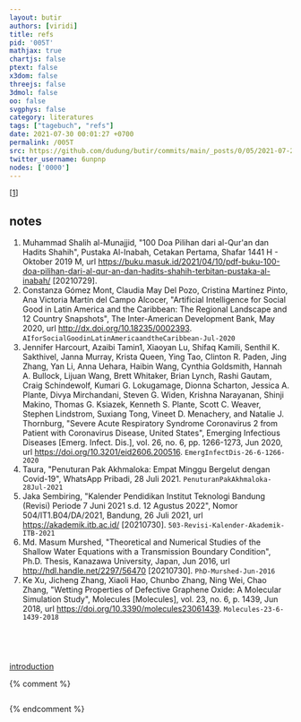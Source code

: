 ```yaml
---
layout: butir
authors: [viridi]
title: refs
pid: '005T'
mathjax: true
chartjs: false
ptext: false
x3dom: false
threejs: false
3dmol: false
oo: false
svgphys: false
category: literatures
tags: ["tagebuch", "refs"]
date: 2021-07-30 00:01:27 +0700
permalink: /005T
src: https://github.com/dudung/butir/commits/main/_posts/0/05/2021-07-29-refs.md
twitter_username: 6unpnp
nodes: ['0000']
---
```

[[1](#r01)]

## notes
1. <a name="r01"></a>Muhammad Shalih al-Munajjid, "100 Doa Pilihan dari al-Qur'an dan Hadits Shahih", Pustaka Al-Inabah, Cetakan Pertama, Shafar 1441 H - Oktober 2019 M, url <https://buku.masuk.id/2021/04/10/pdf-buku-100-doa-pilihan-dari-al-qur-an-dan-hadits-shahih-terbitan-pustaka-al-inabah/> [20210729].
2. <a name="r02"></a>Constanza Gómez Mont, Claudia May Del Pozo, Cristina Martínez Pinto, Ana Victoria Martín del Campo Alcocer, "Artificial Intelligence for Social Good in Latin America and the Caribbean: The Regional Landscape and 12 Country Snapshots", The Inter-American Development Bank, May 2020, url <http://dx.doi.org/10.18235/0002393>. `AIforSocialGoodinLatinAmericaandtheCaribbean-Jul-2020`
3. <a name="r03"></a>Jennifer Harcourt, Azaibi Tamin1, Xiaoyan Lu, Shifaq Kamili, Senthil K. Sakthivel, Janna Murray, Krista Queen, Ying Tao, Clinton R. Paden, Jing Zhang, Yan Li, Anna Uehara, Haibin Wang, Cynthia Goldsmith, Hannah A. Bullock, Lijuan Wang, Brett Whitaker, Brian Lynch, Rashi Gautam, Craig Schindewolf, Kumari G. Lokugamage, Dionna Scharton, Jessica A. Plante, Divya Mirchandani, Steven G. Widen, Krishna Narayanan, Shinji Makino, Thomas G. Ksiazek, Kenneth S. Plante, Scott C. Weaver, Stephen Lindstrom, Suxiang Tong, Vineet D. Menachery, and Natalie J. Thornburg, "Severe Acute Respiratory Syndrome Coronavirus 2 from Patient with Coronavirus Disease, United States", Emerging Infectious Diseases [Emerg. Infect. Dis.], vol. 26, no. 6, pp. 1266-1273, Jun 2020, url <https://doi.org/10.3201/eid2606.200516>. `EmergInfectDis-26-6-1266-2020`
4. <a name="r04"></a>Taura, "Penuturan Pak Akhmaloka: Empat Minggu Bergelut dengan Covid-19", WhatsApp Pribadi, 28 Juli 2021. `PenuturanPakAkhmaloka-28Jul-2021`
5. <a name="r05"></a>Jaka Sembiring, "Kalender Pendidikan Institut Teknologi Bandung (Revisi) Periode 7 Juni 2021 s.d. 12 Agustus 2022", Nomor 504/IT1.B04/DA/2021, Bandung, 26 Juli 2021, url <https://akademik.itb.ac.id/> [20210730]. `503-Revisi-Kalender-Akademik-ITB-2021`
6. <a name="r06"></a>Md. Masum Murshed, "Theoretical and Numerical Studies of the Shallow Water Equations with a Transmission Boundary Condition", Ph.D. Thesis, Kanazawa University, Japan, Jun 2016, url <http://hdl.handle.net/2297/56470> [20210730]. `PhD-Murshed-Jun-2016`
7. <a name="r07"></a>Ke Xu, Jicheng Zhang, Xiaoli Hao, Chunbo Zhang, Ning Wei, Chao Zhang, "Wetting Properties of Defective Graphene Oxide: A Molecular Simulation Study", Molecules [Molecules], vol. 23, no. 6, p. 1439, Jun 2018, url <https://doi.org/10.3390/molecules23061439>. `Molecules-23-6-1439-2018`

## &nbsp;
[introduction](0000)

{% comment %}
```
```
{% endcomment %}
